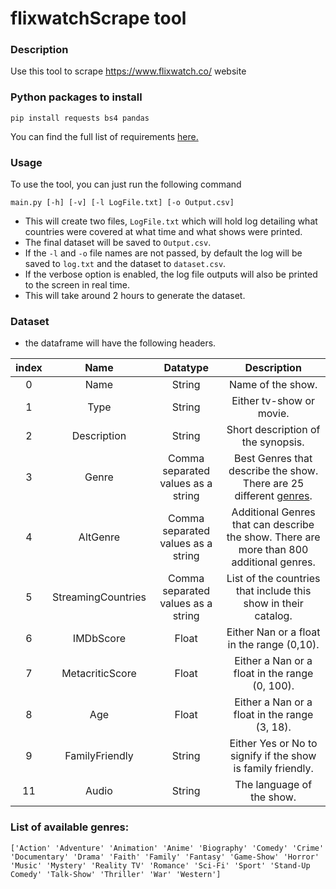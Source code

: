 # flixwatchScrape tool


### Description 
Use this tool to scrape https://www.flixwatch.co/ website

### Python packages to install
`pip install requests bs4 pandas`

You can find the full list of requirements [here.](../main/requirements.txt)


### Usage
To use the tool, you can just run the following command

`main.py [-h] [-v] [-l LogFile.txt] [-o Output.csv]`

- This will create two files, `LogFile.txt` which will hold log detailing what 
  countries were covered at what time and what shows were printed.
- The final dataset will be saved to `Output.csv`.
- If the `-l` and `-o` file names are not passed, by default the log will be 
  saved to `log.txt` and the dataset to `dataset.csv`.
- If the verbose option is enabled, the log file outputs will also be printed 
  to the screen in real time.
- This will take around 2 hours to generate the dataset.
### Dataset 
- the dataframe will have the following headers.


 |index|Name|Datatype|Description|
 |:---:|:---:|:---:|:---:|
 |0|Name|String|Name of the show.|
 |1|Type|String|Either tv-show or movie.|
 |2|Description|String|Short description of the synopsis.|
 |3|Genre|Comma separated values as a string|Best Genres that describe the show. There are 25 different [genres](#Genres).|
 |4|AltGenre|Comma separated values as a string|Additional Genres that can describe the show. There are more than 800 additional genres.|
 |5|StreamingCountries|Comma separated values as a string|List of the countries that include this show in their catalog.|
 |6|IMDbScore|Float|Either Nan or a float in the range (0,10).|
 |7|MetacriticScore|Float|Either a Nan or a float in the range (0, 100).|
 |8|Age|Float|Either a Nan or a float in the range (3, 18).|
 |9|FamilyFriendly|String|Either Yes or No to signify if the show is family friendly.| |10|Year|Int|The year the show was released.|
 |11|Audio|String|The language of the show.|

<a id="Genres"></a>
 ### List of available genres: 
`['Action' 'Adventure' 'Animation' 'Anime' 'Biography' 'Comedy' 'Crime'
 'Documentary' 'Drama' 'Faith' 'Family' 'Fantasy' 'Game-Show' 'Horror'
 'Music' 'Mystery' 'Reality TV' 'Romance' 'Sci-Fi' 'Sport'
 'Stand-Up Comedy' 'Talk-Show' 'Thriller' 'War' 'Western']`
